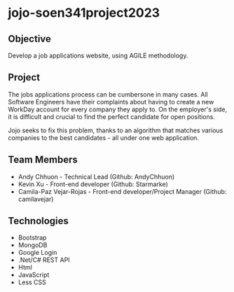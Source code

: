 # jojo-soen341project2023

## Objective

Develop a job applications website, using AGILE methodology.

## Project

The jobs applications process can be cumbersone in many cases. All Software Engineers have their complaints about having to create a new WorkDay account for every company they apply to. On the employer's side, it is difficult and crucial to find the perfect candidate for open positions.

Jojo seeks to fix this problem, thanks to an algorithm that matches various companies to the best candidates - all under one web application.

## Team Members

- Andy Chhuon - Technical Lead (Github: AndyChhuon)
- Kevin Xu    - Front-end developer (Github: Starmarke)
- Camila-Paz Vejar-Rojas - Front-end developer/Project Manager (Github: camilavejar)

## Technologies

- Bootstrap
- MongoDB
- Google Login
- .Net/C# REST API
- Html
- JavaScript
- Less CSS
